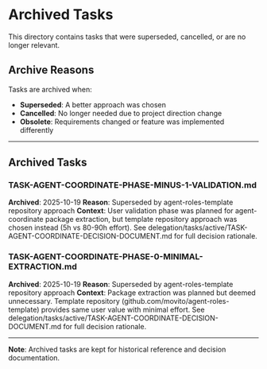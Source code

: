 # Archived Tasks

This directory contains tasks that were superseded, cancelled, or are no longer relevant.

## Archive Reasons

Tasks are archived when:
- **Superseded**: A better approach was chosen
- **Cancelled**: No longer needed due to project direction change
- **Obsolete**: Requirements changed or feature was implemented differently

---

## Archived Tasks

### TASK-AGENT-COORDINATE-PHASE-MINUS-1-VALIDATION.md
**Archived**: 2025-10-19
**Reason**: Superseded by agent-roles-template repository approach
**Context**: User validation phase was planned for agent-coordinate package extraction, but template repository approach was chosen instead (5h vs 80-90h effort). See delegation/tasks/active/TASK-AGENT-COORDINATE-DECISION-DOCUMENT.md for full decision rationale.

### TASK-AGENT-COORDINATE-PHASE-0-MINIMAL-EXTRACTION.md
**Archived**: 2025-10-19
**Reason**: Superseded by agent-roles-template repository approach
**Context**: Package extraction was planned but deemed unnecessary. Template repository (github.com/movito/agent-roles-template) provides same user value with minimal effort. See delegation/tasks/active/TASK-AGENT-COORDINATE-DECISION-DOCUMENT.md for full decision rationale.

---

**Note**: Archived tasks are kept for historical reference and decision documentation.
